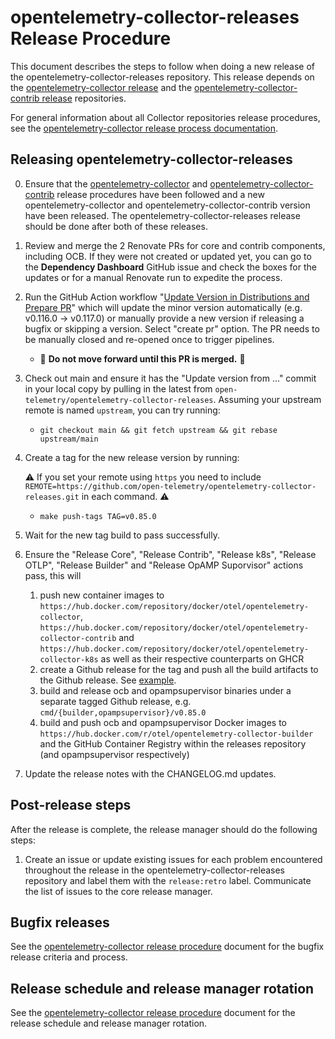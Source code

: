 # opentelemetry-collector-releases Release Procedure

This document describes the steps to follow when doing a new release of the
opentelemetry-collector-releases repository. This release depends on the [opentelemetry-collector release][1] and the [opentelemetry-collector-contrib release][2] repositories.

For general information about all Collector repositories release procedures, see the
[opentelemetry-collector release process documentation][1].

## Releasing opentelemetry-collector-releases

0. Ensure that the [opentelemetry-collector][1] and [opentelemetry-collector-contrib][2] release procedures have been followed and a new
   opentelemetry-collector and opentelemetry-collector-contrib version have been released. The opentelemetry-collector-releases release
   should be done after both of these releases.
1. Review and merge the 2 Renovate PRs for core and contrib components, including OCB. If they were not created or updated yet, you can go to the **Dependency Dashboard** GitHub issue and check the boxes for the updates or for a manual Renovate run to expedite the process.
2. Run the GitHub Action workflow "[Update Version in Distributions and Prepare PR](https://github.com/open-telemetry/opentelemetry-collector-releases/actions/workflows/update-version.yaml)" which will update the minor version automatically (e.g. v0.116.0 -> v0.117.0) or manually provide a new version if releasing a bugfix or skipping a version. Select "create pr" option.
The PR needs to be manually closed and re-opened once to trigger pipelines.
   -  🛑 **Do not move forward until this PR is merged.** 🛑
3. Check out main and ensure it has the "Update version from ..." commit in your local
   copy by pulling in the latest from
   `open-telemetry/opentelemetry-collector-releases`. Assuming your upstream
   remote is named `upstream`, you can try running:
   - `git checkout main && git fetch upstream && git rebase upstream/main`
4. Create a tag for the new release version by running:
   
   ⚠️ If you set your remote using `https` you need to include `REMOTE=https://github.com/open-telemetry/opentelemetry-collector-releases.git` in each command. ⚠️
   
   - `make push-tags TAG=v0.85.0`
5. Wait for the new tag build to pass successfully.
6. Ensure the "Release Core", "Release Contrib", "Release k8s", "Release OTLP", "Release Builder" and "Release OpAMP Suporvisor" actions pass, this will
    1. push new container images to `https://hub.docker.com/repository/docker/otel/opentelemetry-collector`, `https://hub.docker.com/repository/docker/otel/opentelemetry-collector-contrib` and `https://hub.docker.com/repository/docker/otel/opentelemetry-collector-k8s` as well as their respective counterparts on GHCR
    2. create a Github release for the tag and push all the build artifacts to the Github release. See [example](https://github.com/open-telemetry/opentelemetry-collector-releases/actions/workflows/release-core.yaml).
    3. build and release ocb and opampsupervisor binaries under a separate tagged Github release, e.g. `cmd/{builder,opampsupervisor}/v0.85.0`
    4. build and push ocb and opampsupervisor Docker images to `https://hub.docker.com/r/otel/opentelemetry-collector-builder` and the GitHub Container Registry within the releases repository (and opampsupervisor respectively)
7. Update the release notes with the CHANGELOG.md updates.

## Post-release steps

After the release is complete, the release manager should do the following steps:

1. Create an issue or update existing issues for each problem encountered throughout the release in
the opentelemetry-collector-releases repository and label them with the `release:retro` label.
Communicate the list of issues to the core release manager.

## Bugfix releases

See the [opentelemetry-collector release procedure][1] document for the bugfix release criteria and
process.

## Release schedule and release manager rotation

See the [opentelemetry-collector release procedure][1] document for the release schedule and release
manager rotation.

[1]: https://github.com/open-telemetry/opentelemetry-collector/blob/main/docs/release.md
[2]: https://github.com/open-telemetry/opentelemetry-collector-contrib/blob/main/docs/release.md
